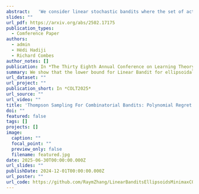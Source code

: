 ```yaml
---
abstract:   'We consider linear stochastic bandits where the set of actions is an ellipsoid.  We provide the first known minimax optimal algorithm for this problem.  We first derive a novel information-theoretic lower bound on the regret of any algorithm, which must be at least $\Omega(\min(d \sigma \sqrt{T} + d \|\theta\|_{A}, \|\theta\|_{A} T))$ where $d$ is the dimension, $T$ the time horizon, $\sigma^2$ the noise variance, $A$ a matrix defining the set of actions and $\theta$ the vector of unknown parameters. We then provide an algorithm whose regret matches this bound to a multiplicative universal constant.  The algorithm is non-classical in the sense that it is not optimistic, and it is not a sampling algorithm.  The main idea is to combine a novel sequential procedure to estimate $\|\theta\|_A$, followed by an explore-and-commit strategy informed by this estimate. The algorithm is highly computationally efficient, and a run requires only time $O(dT + d^2 \log(T/d) + d^3)$ and memory $O(d^2)$, in contrast with known optimistic algorithms, which are not implementable in polynomial time. We go beyond minimax optimality and show that our algorithm is locally asymptotically minimax optimal, a much stronger notion of optimality.  We further provide numerical experiments to illustrate our theoretical findings. The code to reproduce the experiments is available at \url{https://github.com/RaymZhang/LinearBanditsEllipsoidsMinimaxCOLT}. }'
slides: ""
url_pdf: https://arxiv.org/abs/2502.17175
publication_types:
  - Comference Paper
authors:
  - admin
  - Hédi Hadiji
  - Richard Combes
author_notes: []
publication: In *The Thirty Eighth Annual Conference on Learning Theory 2025*
summary: We show that the lower bound for Linear Bandit for ellipsoidal action set is $\Omega(\min(d \sigma \sqrt{T} + d \|\theta\|_{A}, \|\theta\|_{A} T))$ and that for any algorithm hard problem for linear bandit are everywhere. We give a low complexity algorithm with mathching regret upperbound. 
url_dataset: ""
url_project: ""
publication_short: In *COLT2025* 
url_source: ""
url_video: ""
title: 'Thompson Sampling For Combinatorial Bandits: Polynomial Regret and Mismatched Sampling Paradox'
doi: ""
featured: false
tags: []
projects: []
image:
  caption: ""
  focal_point: ""
  preview_only: false
  filename: featured.jpg
date: 2025-06-30T00:00:00.000Z
url_slides: ""
publishDate: 2024-12-01T00:00:00.000Z
url_poster: ""
url_code: https://github.com/RaymZhang/LinearBanditsEllipsoidsMinimaxCOLT
---
```


<!-- {{% callout note %}}
Click the *Cite* button above to demo the feature to enable visitors to import publication metadata into their reference management software.
{{% /callout %}}

{{% callout note %}}
Create your slides in Markdown - click the *Slides* button to check out the example.
{{% /callout %}}

Supplementary notes can be added here, including [code, math, and images](https://wowchemy.com/docs/writing-markdown-latex/). -->
